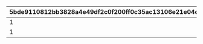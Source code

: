 |5bde9110812bb3828a4e49df2c0f200ff0c35ac13106e21e04cfbb0c659b4db4|d9993e34a570fb31ac9f7602ed7b86d15d9252029d4538f8a51ef0f2389dd011|e5e6a50618b6d09160249f1fc187a33e131dde0107eebfa1d233b679dccd15ad|1767909f622623cdd7ff252dec1d1c86a56d9b6f828efcbefdd170673a7c1715|beb04ddb9bd1865182951e34ccece98437a1fa4525b52c87d57b1c2747d51e89|94cf3e66fdb69862b9fe969c25ea93c71422cd7141224cf2e0a6d4113070e936|aebf1e5f5c046cdeca7a8b3aa709f67a4fe2285ff9eb6fda2d44da9ae2a456ba|1ca48a11df7bb3bea64863aa0a8f4d4414e03cd311bbf4639d7221de6780acdd|aec1b12f5ab75cd3454558bfc517c0e4e2d609ab79f897e3d7b7126b7422a936|01bb5b83030b635d1709b7f229eca4a34281415ea4ede627881dd517e6ac8d5f|ab776c03893153a6fd1f4960c80fde4744a2484c178b57d512cf2fe3710eec01|9a42a92cca6a59263c8cda9becf6de8076507ee213ee27cc05ae5222890bd99c|fe66bd67f53393770456dd74f78c979638239e300f23b069cf24ce14a2c112b0|dd94fe87d879508db00e1f90fd832389f85721e92dbca67d8a61aadd9f7d201d|6b6588c0b083bf246f698831ab8f87a077293f2f435a820130ee3fe927925405|f6f9a8608177b96eeec06fe31f131572ace1ce8b1b7fbb59bcd1fb73b9f3f86f|9f3ff5e436174429d5b403936d3306fca6a732cf8d72c914e799819cdaf80eb3|e091d02b8b4caffde4c1702a33e2f141fcb6c6115e40037208af5f229bddee3a|
| --- | --- | --- | --- | --- | --- | --- | --- | --- | --- | --- | --- | --- | --- | --- | --- | --- | --- |
|1|300|1|0|0|1|30|1|0|1|0|3|0|0|0|30|1001|1|
|1|300|1|0|0|1|30|1|0|1|0|6|0|0|0|30|1002|1|